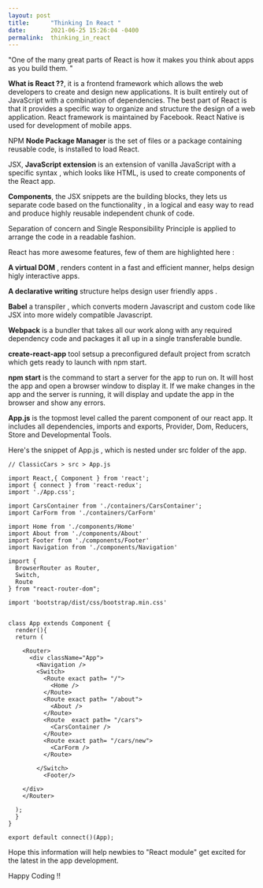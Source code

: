 ```yaml
---
layout: post
title:      "Thinking In React "
date:       2021-06-25 15:26:04 -0400
permalink:  thinking_in_react
---
```



"One of the many great parts of React is how it makes you think about apps as you build them. " 

**What is React ??**, it  is a  frontend framework which allows the web developers to create and design new applications. It is built entirely out of JavaScript with a combination of dependencies. The best part of React is that it provides a specific way to organize and structure the design of a web application. React framework is maintained by Facebook. React Native is used for development of mobile apps. 

 NPM **Node Package Manager** is the set of files or a package containing reusable code, is installed to load React.
 
 JSX, **JavaScript extension** is an extension of vanilla JavaScript with a specific syntax , which looks like HTML, is used to create components of the React app. 
 
 **Components**, the JSX snippets  are the building blocks, they lets us separate code based on the functionality , in a logical and easy way to read and produce highly reusable independent chunk of code. 
 
 Separation of concern and Single Responsibility Principle is applied to arrange the code in a readable fashion.
 
 React has more awesome features, few of them  are highlighted here :
 
**A virtual DOM** ,  renders content in a fast and efficient manner, helps design higly interactive apps.

**A declarative writing** structure helps design user friendly apps .

**Babel** a transpiler , which converts modern Javascript and custom code like JSX into more widely compatible Javascript.

**Webpack** is a bundler that takes all our work along with any required dependency code and packages it all up in a single transferable bundle.

**create-react-app** tool setsup a preconfigured default project from scratch which gets ready to launch with npm start.

**npm start** is the command to start a server for the app to run on. It will host the app and open a browser window to display it. If we make changes in the app and the server is running, it will display and update the app in the browser and show any errors.

**App.js** is the topmost level called the parent component of our react app. It includes all dependencies, imports and exports, Provider, Dom, Reducers, Store and Developmental Tools.

Here's the snippet of  App.js  , which is nested under src folder of the app.


```
// ClassicCars > src > App.js

import React,{ Component } from 'react';
import { connect } from 'react-redux';
import './App.css';

import CarsContainer from './containers/CarsContainer';
import CarForm from './containers/CarForm'

import Home from './components/Home'
import About from './components/About'
import Footer from './components/Footer'
import Navigation from './components/Navigation'

import {
  BrowserRouter as Router,
  Switch,
  Route
} from "react-router-dom";

import 'bootstrap/dist/css/bootstrap.min.css'


class App extends Component {
  render(){
  return (
  
    <Router>
      <div className="App">
        <Navigation /> 
        <Switch>
          <Route exact path= "/">
            <Home />
          </Route>  
          <Route exact path= "/about">
            <About />
          </Route>  
          <Route  exact path= "/cars">
            <CarsContainer />
          </Route> 
          <Route exact path= "/cars/new">
            <CarForm />
          </Route> 

        </Switch>
          <Footer/>
      
    </div>
    </Router>
       
  );
  }
}

export default connect()(App);

```



Hope this information will help newbies to "React module" get excited for the latest in the app development.

Happy Coding !!





